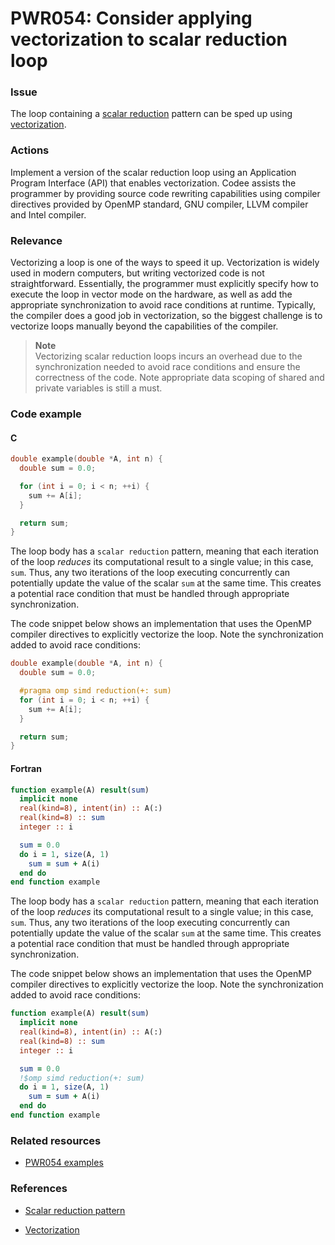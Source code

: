 # PWR054: Consider applying vectorization to scalar reduction loop

### Issue

The loop containing a
[scalar reduction](../../Glossary/Patterns-for-performance-optimization/Scalar-reduction.md)
pattern can be sped up using [vectorization](../../Glossary/Vectorization.md).

### Actions

Implement a version of the scalar reduction loop using an Application Program
Interface (API) that enables vectorization. Codee assists the programmer by
providing source code rewriting capabilities using compiler directives provided
by OpenMP standard, GNU compiler, LLVM compiler and Intel compiler.

### Relevance

Vectorizing a loop is one of the ways to speed it up. Vectorization is widely
used in modern computers, but writing vectorized code is not straightforward.
Essentially, the programmer must explicitly specify how to execute the loop in
vector mode on the hardware, as well as add the appropriate synchronization to
avoid race conditions at runtime. Typically, the compiler does a good job in
vectorization, so the biggest challenge is to vectorize loops manually beyond
the capabilities of the compiler.

>**Note**  
>Vectorizing scalar reduction loops incurs an overhead due to the
>synchronization needed to avoid race conditions and ensure the correctness of
>the code. Note appropriate data scoping of shared and private variables is
>still a must.

### Code example

#### C

```c
double example(double *A, int n) {
  double sum = 0.0;

  for (int i = 0; i < n; ++i) {
    sum += A[i];
  }

  return sum;
}
```

The loop body has a `scalar reduction` pattern, meaning that each iteration of
the loop *reduces* its computational result to a single value; in this case,
`sum`. Thus, any two iterations of the loop executing concurrently can
potentially update the value of the scalar `sum` at the same time. This creates
a potential race condition that must be handled through appropriate
synchronization.

The code snippet below shows an implementation that uses the OpenMP compiler
directives to explicitly vectorize the loop. Note the synchronization added to
avoid race conditions:

```c
double example(double *A, int n) {
  double sum = 0.0;

  #pragma omp simd reduction(+: sum)
  for (int i = 0; i < n; ++i) {
    sum += A[i];
  }

  return sum;
}
```

#### Fortran

```f90
function example(A) result(sum)
  implicit none
  real(kind=8), intent(in) :: A(:)
  real(kind=8) :: sum
  integer :: i

  sum = 0.0
  do i = 1, size(A, 1)
    sum = sum + A(i)
  end do
end function example
```

The loop body has a `scalar reduction` pattern, meaning that each iteration of
the loop *reduces* its computational result to a single value; in this case,
`sum`. Thus, any two iterations of the loop executing concurrently can
potentially update the value of the scalar `sum` at the same time. This creates
a potential race condition that must be handled through appropriate
synchronization.

The code snippet below shows an implementation that uses the OpenMP compiler
directives to explicitly vectorize the loop. Note the synchronization added to
avoid race conditions:

```f90
function example(A) result(sum)
  implicit none
  real(kind=8), intent(in) :: A(:)
  real(kind=8) :: sum
  integer :: i

  sum = 0.0
  !$omp simd reduction(+: sum)
  do i = 1, size(A, 1)
    sum = sum + A(i)
  end do
end function example
```

### Related resources

* [PWR054 examples](../PWR054/)

### References

* [Scalar reduction pattern](../../Glossary/Patterns-for-performance-optimization/Scalar-reduction.md)

* [Vectorization](../../Glossary/Vectorization.md)
